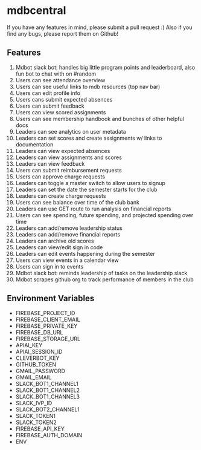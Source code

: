 # mdbcentral

If you have any features in mind, please submit a pull request :) Also if you find any bugs, please report them on Github!

## Features

1. Mdbot slack bot: handles big little program points and leaderboard, also fun bot to chat with on #random
2. Users can see attendance overview
3. Users can see useful links to mdb resources (top nav bar)
4. Users can edit profile info
5. Users cans submit expected absences
6. Users can submit feedback
7. Users can view scored assignments
8. Users can see membership handbook and bunches of other helpful docs
9. Leaders can see analytics on user metadata
10. Leaders can set scores and create assignments w/ links to documentation
11. Leaders can view expected absences
12. Leaders can view assignments and scores
13. Leaders can view feedback
14. Users can submit reimbursement requests
15. Users can approve charge requests
16. Leaders can toggle a master switch to allow users to signup
17. Leaders can set the date the semester starts for the club
18. Leaders can create charge requests
19. Users can see balance over time of the club bank
20. Leaders can use GET route to run analysis on financial reports
21. Users can see spending, future spending, and projected spending over time
22. Leaders can add/remove leadership status
23. Leaders can add/remove financial reports
24. Leaders can archive old scores
25. Leaders can view/edit sign in code
26. Leaders can edit events happening during the semester
27. Users can view events in a calendar view
28. Users can sign in to events
29. Mdbot slack bot: reminds leadership of tasks on the leadership slack
30. Mdbot scrapes github org to track performance of members in the club

## Environment Variables
- FIREBASE_PROJECT_ID
- FIREBASE_CLIENT_EMAIL
- FIREBASE_PRIVATE_KEY
- FIREBASE_DB_URL
- FIREBASE_STORAGE_URL
- APIAI_KEY
- APIAI_SESSION_ID
- CLEVERBOT_KEY
- GITHUB_TOKEN
- GMAIL_PASSWORD
- GMAIL_EMAIL
- SLACK_BOT1_CHANNEL1
- SLACK_BOT1_CHANNEL2
- SLACK_BOT1_CHANNEL3
- SLACK_IVP_ID
- SLACK_BOT2_CHANNEL1
- SLACK_TOKEN1
- SLACK_TOKEN2
- FIREBASE_API_KEY
- FIREBASE_AUTH_DOMAIN
- ENV
